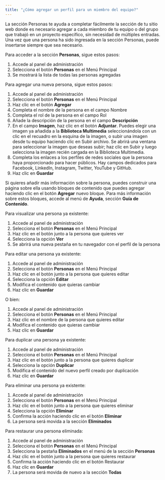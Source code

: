 ```yaml
---
title: "¿Cómo agregar un perfil para un miembro del equipo?"
---
```


La sección Personas te ayuda a completar fácilmente la sección de tu sitio web donde es necesario agregar a cada miembro de tu equipo o del grupo que trabajó en un proyecto específico, sin necesidad de múltiples entradas. Una vez que una persona ha sido ingresada en la sección Personas, puede insertarse siempre que sea necesario.

Para acceder a la sección **Personas**, sigue estos pasos:

1) Accede al panel de administración
2) Selecciona el botón **Personas** en el Menú Principal
3) Se mostrará la lista de todas las personas agregadas

Para agregar una nueva persona, sigue estos pasos:

1) Accede al panel de administración
2) Selecciona el botón **Personas** en el Menú Principal
3) Haz clic en el botón **Agregar**
4) Completa el nombre de la persona en el campo Nombre
5) Completa el rol de la persona en el campo Rol
6) Añade la descripción de la persona en el campo **Descripción**
7) En el campo **Imagen**, haz clic en el botón **Adjuntar**. Puedes elegir una imagen ya añadida a la **Biblioteca Multimedia** seleccionándola con un clic en el recuadro en la esquina de la imagen, o subir una imagen desde tu equipo haciendo clic en Subir archivo. Se abrirá una ventana para seleccionar la imagen que deseas subir; haz clic en Subir y luego selecciona la imagen recién cargada en la Biblioteca Multimedia.
8) Completa los enlaces a los perfiles de redes sociales que la persona haya proporcionado para hacer públicos. Hay campos dedicados para Facebook, LinkedIn, Instagram, Twitter, YouTube y GitHub.
9) Haz clic en **Guardar**

Si quieres añadir más información sobre la persona, puedes construir una página sobre ella usando bloques de contenido que puedes agregar haciendo clic en el botón **Agregar** nuevo bloque. Para más información sobre estos bloques, accede al menú de **Ayuda**, sección **Guía de Contenido**.

Para visualizar una persona ya existente:

1) Accede al panel de administración
2) Selecciona el botón **Personas** en el Menú Principal
3) Haz clic en el botón junto a la persona que quieres ver
4) Selecciona la opción **Ver**
5) Se abrirá una nueva pestaña en tu navegador con el perfil de la persona

Para editar una persona ya existente:

1) Accede al panel de administración
2) Selecciona el botón **Personas** en el Menú Principal
3) Haz clic en el botón junto a la persona que quieres editar
4) Selecciona la opción **Editar**
5) Modifica el contenido que quieras cambiar
6) Haz clic en **Guardar**

O bien:

1) Accede al panel de administración
2) Selecciona el botón **Personas** en el Menú Principal
3) Haz clic en el nombre de la persona que quieres editar
4) Modifica el contenido que quieras cambiar
5) Haz clic en **Guardar**

Para duplicar una persona ya existente:

1) Accede al panel de administración
2) Selecciona el botón **Personas** en el Menú Principal
3) Haz clic en el botón junto a la persona que quieres duplicar
4) Selecciona la opción **Duplicar**
5) Modifica el contenido del nuevo perfil creado por duplicación
6) Haz clic en **Guardar**

Para eliminar una persona ya existente:

1) Accede al panel de administración
2) Selecciona el botón **Personas** en el Menú Principal
3) Haz clic en el botón junto a la persona que quieres eliminar
4) Selecciona la opción **Eliminar**
5) Confirma la acción haciendo clic en el botón **Eliminar**
6) La persona será movida a la sección **Eliminados**

Para restaurar una persona eliminada:

1) Accede al panel de administración
2) Selecciona el botón **Personas** en el Menú Principal
3) Selecciona la pestaña **Eliminados** en el menú de la sección **Personas**
4) Haz clic en el botón junto a la persona que quieres restaurar
5) Confirma la acción haciendo clic en el botón Restaurar
6) Haz clic en **Guardar**
7) La persona será movida de nuevo a la sección **Todas**
